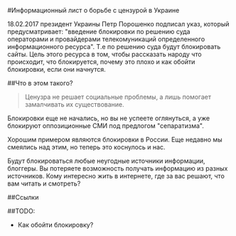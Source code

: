 #Информационный лист о борьбе с цензурой в Украине

18.02.2017 президент Украины Петр Порошенко подписал указ, который предусматривает: "введение блокировки по решению суда операторами и провайдерами телекомуникаций определенного информационного ресурса". Т.е по решению суда будут блокировать сайты. Цель этого ресурса в том, чтобы рассказать народу что происходит, что блокируется, почему это плохо и как обойти блокировки, если они начнутся. 

##Что в этом такого?
>Ценузра не решает социальные проблемы, а лишь помогает замалчивать их существование.

Блокировки еще не начались, но вы не успеете оглянуться, а уже блокируют оппозиционные СМИ под предлогом "сепаратизма".

Хорошим примером являются блокировки в России. Еще недавно мы смеялись над этим, но теперь это коснулось и нас.

Будут блокироваться любые неугодные источники информации, блоггеры. Вы потеряете возможность получать информацию из разных источников. Кому интересно жить в интернете, где за вас решают, что вам читать и смотреть? 

##Ссылки

##TODO:
* Как обойти блокировку?
